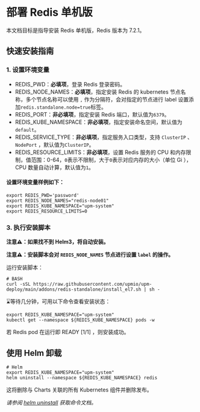 # 部署 Redis 单机版

本文档目标是指导安装 Redis 单机版，Redis 版本为 7.2.1。

## 快速安装指南

### 1. 设置环境变量

* REDIS_PWD：**必填项**，登录 Redis 登录密码。
* REDIS_NODE_NAMES：**必填项**，指定安装 Redis 的 kubernetes 节点名称，多个节点名称可以使用 `,` 作为分隔符，会对指定的节点进行 label 设置添加`redis.standalone.node=true`标签。
* REDIS_PORT：**非必填项**，指定安装 Redis 端口，默认值为`6379`。
* REDIS_KUBE_NAMESPACE：**非必填项**，指定安装命名空间，默认值为`default`。
* REDIS_SERVICE_TYPE：**非必填项**，指定服务入口类型，支持 `ClusterIP` 、`NodePort` ，默认值为`ClusterIP`。
* REDIS_RESOURCE_LIMITS：**非必填项**，设置 Redis 服务的 CPU 和内存限制，值范围：0-64，`0`表示不限制，大于`0`表示对应内存的大小（单位 Gi ），CPU 数量自动计算，默认值为`1`。

#### 设置环境变量样例如下：
```console
export REDIS_PWD='password'
export REDIS_NODE_NAMES="redis-node01"
export REDIS_KUBE_NAMESPACE="upm-system"
export REDIS_RESOURCE_LIMITS=0
```

### 3. 执行安装脚本

**注意⚠️：如果找不到 Helm3，将自动安装。**

**注意⚠️：安装脚本会对 `REDIS_NODE_NAMES` 节点进行设置 `label` 的操作。**

运行安装脚本：
```console
# BASH
curl -sSL https://raw.githubusercontent.com/upmio/upm-deploy/main/addons/redis-standalone/install_el7.sh | sh -
```

⌛️等待几分钟，可用以下命令查看安装状态：

```console
export REDIS_KUBE_NAMESPACE="upm-system"
kubectl get --namespace ${REDIS_KUBE_NAMESPACE} pods -w
```
若 Redis pod 在运行即 READY [1/1] ，则安装成功。

## 使用 Helm 卸载

```console
# Helm
export REDIS_KUBE_NAMESPACE="upm-system"
helm uninstall --namespace ${REDIS_KUBE_NAMESPACE} redis
```

这将删除与 Charts 关联的所有 Kubernetes 组件并删除发布。

_请参阅 [helm uninstall](https://helm.sh/docs/helm/helm_uninstall/) 获取命令文档。_
